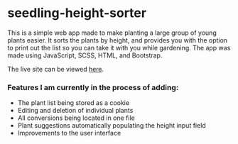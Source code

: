 # seedling-height-sorter
This is a simple web app made to make planting a large group of young plants easier. It sorts the plants by height, and provides you with the option to print out the list so you can take it with you while gardening. The app was made using JavaScript, SCSS, HTML, and Bootstrap. 

The live site can be viewed [here](https://superb-druid-b2a311.netlify.app/).

### Features I am currently in the process of adding:

- The plant list being stored as a cookie
- Editing and deletion of individual plants
- All conversions being located in one file
- Plant suggestions automatically populating the height input field
- Improvements to the user interface

